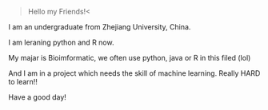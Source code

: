   >Hello my Friends!<
  
  I am an undergraduate from Zhejiang University, China.
  
  I am leraning python and R now. 
  
  My majar is Bioimformatic, we often use python, java or R in this filed (lol)
  
  And I am in a project which needs the skill of machine learning. Really HARD to learn!!
  
  Have a good day!
